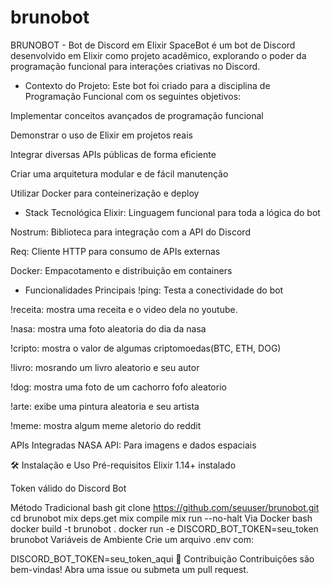 # brunobot
BRUNOBOT - Bot de Discord em Elixir
SpaceBot é um bot de Discord desenvolvido em Elixir como projeto acadêmico, explorando o poder da programação funcional para interações criativas no Discord.

- Contexto do Projeto:
Este bot foi criado para a disciplina de Programação Funcional com os seguintes objetivos:

Implementar conceitos avançados de programação funcional

Demonstrar o uso de Elixir em projetos reais

Integrar diversas APIs públicas de forma eficiente

Criar uma arquitetura modular e de fácil manutenção

Utilizar Docker para conteinerização e deploy

- Stack Tecnológica
Elixir: Linguagem funcional para toda a lógica do bot

Nostrum: Biblioteca para integração com a API do Discord

Req: Cliente HTTP para consumo de APIs externas

Docker: Empacotamento e distribuição em containers

- Funcionalidades Principais
!ping: Testa a conectividade do bot

!receita: mostra uma receita e o video dela no youtube.

!nasa: mostra uma foto aleatoria do dia da nasa

!cripto: mostra o valor de algumas criptomoedas(BTC, ETH, DOG)

!livro: mosrando um livro aleatorio e seu autor

!dog: mostra uma foto de um cachorro fofo aleatorio

!arte: exibe uma pintura aleatoria e seu artista

!meme: mostra algum meme aletorio do reddit

 APIs Integradas
NASA API: Para imagens e dados espaciais

🛠 Instalação e Uso
Pré-requisitos
Elixir 1.14+ instalado

Token válido do Discord Bot

Método Tradicional
bash
git clone https://github.com/seuuser/brunobot.git
cd brunobot
mix deps.get
mix compile
mix run --no-halt
Via Docker
bash
docker build -t brunobot .
docker run -e DISCORD_BOT_TOKEN=seu_token brunobot
Variáveis de Ambiente
Crie um arquivo .env com:

DISCORD_BOT_TOKEN=seu_token_aqui
🤝 Contribuição
Contribuições são bem-vindas! Abra uma issue ou submeta um pull request.
